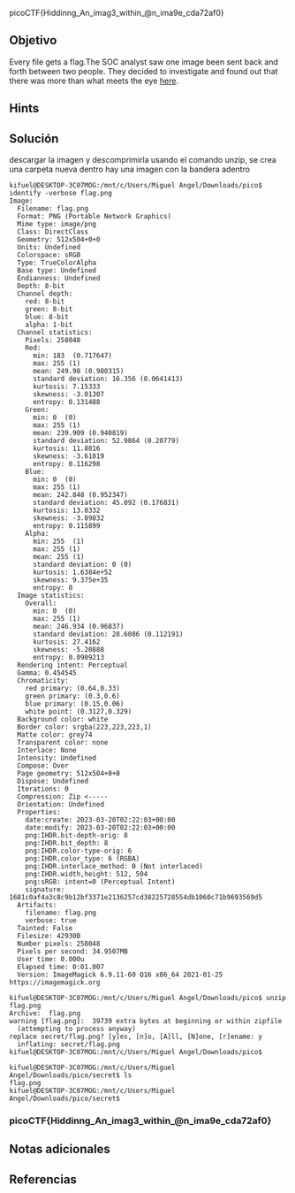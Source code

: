 picoCTF{Hiddinng_An_imag3_within_@n_ima9e_cda72af0}

## Objetivo

Every file gets a flag.The SOC analyst saw one image been sent back and forth between two people. They decided to investigate and found out that there was more than what meets the eye [here](https://artifacts.picoctf.net/c/259/flag.png).
## Hints

## Solución

descargar la imagen y descomprimirla usando el comando unzip, se crea una carpeta nueva dentro hay una imagen con la bandera adentro

```
kifuel@DESKTOP-3C07MOG:/mnt/c/Users/Miguel Angel/Downloads/pico$ identify -verbose flag.png
Image:
  Filename: flag.png
  Format: PNG (Portable Network Graphics)
  Mime type: image/png
  Class: DirectClass
  Geometry: 512x504+0+0
  Units: Undefined
  Colorspace: sRGB
  Type: TrueColorAlpha
  Base type: Undefined
  Endianness: Undefined
  Depth: 8-bit
  Channel depth:
    red: 8-bit
    green: 8-bit
    blue: 8-bit
    alpha: 1-bit
  Channel statistics:
    Pixels: 258048
    Red:
      min: 183  (0.717647)
      max: 255 (1)
      mean: 249.98 (0.980315)
      standard deviation: 16.356 (0.0641413)
      kurtosis: 7.15333
      skewness: -3.01307
      entropy: 0.131488
    Green:
      min: 0  (0)
      max: 255 (1)
      mean: 239.909 (0.940819)
      standard deviation: 52.9864 (0.20779)
      kurtosis: 11.8816
      skewness: -3.61819
      entropy: 0.116298
    Blue:
      min: 0  (0)
      max: 255 (1)
      mean: 242.848 (0.952347)
      standard deviation: 45.092 (0.176831)
      kurtosis: 13.8332
      skewness: -3.89832
      entropy: 0.115899
    Alpha:
      min: 255  (1)
      max: 255 (1)
      mean: 255 (1)
      standard deviation: 0 (0)
      kurtosis: 1.6384e+52
      skewness: 9.375e+35
      entropy: 0
  Image statistics:
    Overall:
      min: 0  (0)
      max: 255 (1)
      mean: 246.934 (0.96837)
      standard deviation: 28.6086 (0.112191)
      kurtosis: 27.4162
      skewness: -5.20888
      entropy: 0.0909213
  Rendering intent: Perceptual
  Gamma: 0.454545
  Chromaticity:
    red primary: (0.64,0.33)
    green primary: (0.3,0.6)
    blue primary: (0.15,0.06)
    white point: (0.3127,0.329)
  Background color: white
  Border color: srgba(223,223,223,1)
  Matte color: grey74
  Transparent color: none
  Interlace: None
  Intensity: Undefined
  Compose: Over
  Page geometry: 512x504+0+0
  Dispose: Undefined
  Iterations: 0
  Compression: Zip <-----
  Orientation: Undefined
  Properties:
    date:create: 2023-03-20T02:22:03+00:00
    date:modify: 2023-03-20T02:22:03+00:00
    png:IHDR.bit-depth-orig: 8
    png:IHDR.bit_depth: 8
    png:IHDR.color-type-orig: 6
    png:IHDR.color_type: 6 (RGBA)
    png:IHDR.interlace_method: 0 (Not interlaced)
    png:IHDR.width,height: 512, 504
    png:sRGB: intent=0 (Perceptual Intent)
    signature: 1681c0af4a3c8c9b12bf3371e2136257cd38225728554db1060c71b9693569d5
  Artifacts:
    filename: flag.png
    verbose: true
  Tainted: False
  Filesize: 42930B
  Number pixels: 258048
  Pixels per second: 34.9507MB
  User time: 0.000u
  Elapsed time: 0:01.007
  Version: ImageMagick 6.9.11-60 Q16 x86_64 2021-01-25 https://imagemagick.org

kifuel@DESKTOP-3C07MOG:/mnt/c/Users/Miguel Angel/Downloads/pico$ unzip flag.png
Archive:  flag.png
warning [flag.png]:  39739 extra bytes at beginning or within zipfile
  (attempting to process anyway)
replace secret/flag.png? [y]es, [n]o, [A]ll, [N]one, [r]ename: y
  inflating: secret/flag.png
kifuel@DESKTOP-3C07MOG:/mnt/c/Users/Miguel Angel/Downloads/pico$

kifuel@DESKTOP-3C07MOG:/mnt/c/Users/Miguel Angel/Downloads/pico/secret$ ls
flag.png
kifuel@DESKTOP-3C07MOG:/mnt/c/Users/Miguel Angel/Downloads/pico/secret$
```
### picoCTF{Hiddinng_An_imag3_within_@n_ima9e_cda72af0}

## Notas adicionales
## Referencias
